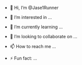 - 👋 Hi, I’m @Jase1Runner
- 👀 I’m interested in ...
- 🌱 I’m currently learning ...
- 💞️ I’m looking to collaborate on ...
- 📫 How to reach me ...

- ⚡ Fun fact: ...

<!---
Jase1Runner/Jase1Runner is a ✨ special ✨ repository because its `README.md` (this file) appears on your GitHub profile.
You can click the Preview link to take a look at your changes.
--->
